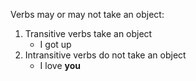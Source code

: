 Verbs may or may not take an object:
1. Transitive verbs take an object
	- I got up
2. Intransitive verbs do not take an object
	- I love **you**